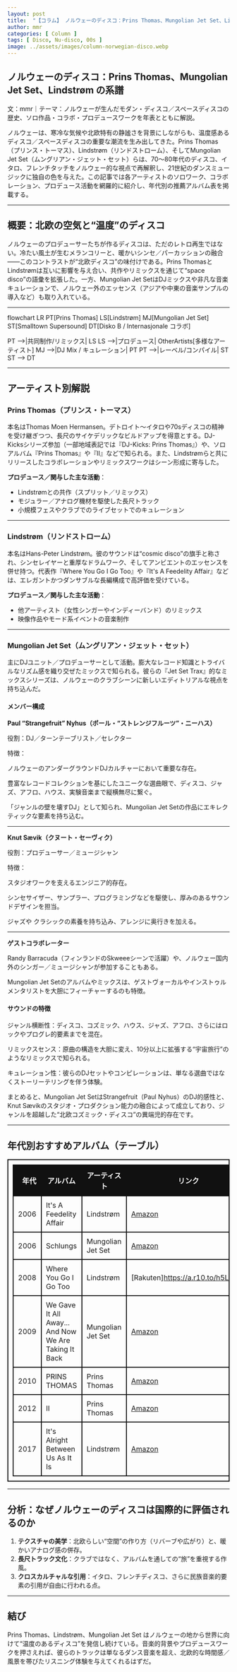 ```yaml
---
layout: post
title:  "【コラム】 ノルウェーのディスコ：Prins Thomas、Mungolian Jet Set、Lindstrøm の系譜とおすすめ盤"
author: mmr
categories: [ Column ]
tags: [ Disco, Nu-disco, 00s ]
image: ../assets/images/column-norwegian-disco.webp
---
```


## ノルウェーのディスコ：Prins Thomas、Mungolian Jet Set、Lindstrøm の系譜

文：mmr｜テーマ：ノルウェーが生んだモダン・ディスコ／スペースディスコの歴史、ソロ作品・コラボ・プロデュースワークを年表とともに解説。

ノルウェーは、寒冷な気候や北欧特有の静謐さを背景にしながらも、温度感あるディスコ／スペースディスコの重要な潮流を生み出してきた。Prins Thomas（プリンス・トーマス）、Lindstrøm（リンドストローム）、そしてMungolian Jet Set（ムングリアン・ジェット・セット）らは、70〜80年代のディスコ、イタロ、フレンチタッチをノルウェー的な視点で再解釈し、21世紀のダンスミュージックに独自の色を与えた。この記事では各アーティストのソロワーク、コラボレーション、プロデュース活動を網羅的に紹介し、年代別の推薦アルバム表を掲載する。

---

<style type="text/css">
table, td, th {
border: 2px #111 solid;
width: auto;
padding: 10px; 
}
th {
background-color: #111;
color: #fff;
}
</style>


## 概要：北欧の空気と“温度”のディスコ

ノルウェーのプロデューサーたちが作るディスコは、ただのレトロ再生ではない。冷たい風土が生むメランコリーと、暖かいシンセ／パーカッションの融合——このコントラストが“北欧ディスコ”の味付けである。Prins ThomasとLindstrømは互いに影響を与え合い、共作やリミックスを通じて“space disco”の語彙を拡張した。一方、Mungolian Jet SetはDJミックスや非凡な音楽キュレーションで、ノルウェー外のエッセンス（アジアや中東の音楽サンプルの導入など）も取り入れている。

---

<div class="mermaid">
flowchart LR
  PT[Prins Thomas]
  LS[Lindstrøm]
  MJ[Mungolian Jet Set]
  ST[Smalltown Supersound]
  DT[Disko B / Internasjonale コラボ]

  PT -->|共同制作/リミックス| LS
  LS -->|プロデュース| OtherArtists[多様なアーティスト]
  MJ -->|DJ Mix / キュレーション| PT
  PT -->|レーベル/コンパイル| ST
  ST --> DT
</div>

---

## アーティスト別解説

### Prins Thomas（プリンス・トーマス）

本名はThomas Moen Hermansen。デトロイト〜イタロや70sディスコの精神を受け継ぎつつ、長尺のサイケデリックなビルドアップを得意とする。DJ-Kicksシリーズ参加（一部地域表記では『DJ-Kicks: Prins Thomas』）や、ソロアルバム『Prins Thomas』や『II』などで知られる。また、Lindstrømらと共にリリースしたコラボレーションやリミックスワークはシーン形成に寄与した。

**プロデュース／関与した主な活動**：

* Lindstrømとの共作（スプリット／リミックス）
* モジュラー／アナログ機材を駆使した長尺トラック
* 小規模フェスやクラブでのライブセットでのキュレーション

---

### Lindstrøm（リンドストローム）

本名はHans-Peter Lindstrøm。彼のサウンドは“cosmic disco”の旗手と称され、シンセレイヤーと重厚なドラムワーク、そしてアンビエントのエッセンスを併せ持つ。代表作『Where You Go I Go Too』や『It's A Feedelity Affair』などは、エレガントかつダンサブルな長編構成で高評価を受けている。

**プロデュース／関与した主な活動**：

* 他アーティスト（女性シンガーやインディーバンド）のリミックス
* 映像作品やモード系イベントの音楽制作

---

### Mungolian Jet Set（ムングリアン・ジェット・セット）

主にDJユニット／プロデューサーとして活動。膨大なレコード知識とトライバルなリズム感を織り交ぜたミックスで知られる。彼らの『Jet Set Trax』的なミックスシリーズは、ノルウェーのクラブシーンに新しいエディトリアルな視点を持ち込んだ。

#### メンバー構成

**Paul “Strangefruit” Nyhus（ポール・“ストレンジフルーツ”・ニーハス）**

役割：DJ／ターンテーブリスト／セレクター

特徴：

ノルウェーのアンダーグラウンドDJカルチャーにおいて重要な存在。

豊富なレコードコレクションを基にしたユニークな選曲眼で、ディスコ、ジャズ、アフロ、ハウス、実験音楽まで縦横無尽に繋ぐ。

「ジャンルの壁を壊すDJ」として知られ、Mungolian Jet Setの作品にエキレクティックな要素を持ち込む。

---

**Knut Sævik（クヌート・セーヴィク）**

役割：プロデューサー／ミュージシャン

特徴：

スタジオワークを支えるエンジニア的存在。

シンセサイザー、サンプラー、プログラミングなどを駆使し、厚みのあるサウンドデザインを担当。

ジャズや
クラシックの素養を持ち込み、アレンジに奥行きを加える。

---

**ゲストコラボレーター**

Randy Barracuda（フィンランドのSkweeeシーンで活躍）や、ノルウェー国内外のシンガー／ミュージシャンが参加することもある。

Mungolian Jet Setのアルバムやミックスは、ゲストヴォーカルやインストゥルメンタリストを大胆にフィーチャーするのも特徴。


#### サウンドの特徴

ジャンル横断性：ディスコ、コズミック、ハウス、ジャズ、アフロ、さらにはロックやプログレ的要素までを混在。

リミックスセンス：原曲の構造を大胆に変え、10分以上に拡張する“宇宙旅行”のようなリミックスで知られる。

キュレーション性：彼らのDJセットやコンピレーションは、単なる選曲ではなくストーリーテリングを伴う体験。

まとめると、Mungolian Jet SetはStrangefruit（Paul Nyhus）のDJ的感性と、Knut Sævikのスタジオ・プロダクション能力の融合によって成立しており、ジャンルを超越した“北欧コズミック・ディスコ”の異端児的存在です。

---

## 年代別おすすめアルバム（テーブル）

|   年代 | アルバム                             | アーティスト            | リンク                                                                                                                                                 |
| ---: | -------------------------------- | ----------------- | ---------------------------------- |
| 2006 | It's A Feedelity Affair          | Lindstrøm         | [Amazon](https://amzn.to/4mApIIz)  |
| 2006 | Schlungs                | Mungolian Jet Set | [Amazon](https://amzn.to/4nq9YJB)    | 
| 2008 | Where You Go I Go Too            | Lindstrøm         | [Rakuten]https://a.r10.to/h5LRGZ)          |
| 2009 | We Gave It All Away... And Now We Are Taking It Back | Mungolian Jet Set | [Amazon](https://amzn.to/4pKpxND) |
| 2010 | PRINS THOMAS                         | Prins Thomas      | [Amazon](https://amzn.to/4gKEeMJ) |
| 2012 | II                               | Prins Thomas      | [Amazon](https://amzn.to/42i2zDH) |
| 2017 | It's Alright Between Us As It Is | Lindstrøm         | [Amazon](https://amzn.to/42e521T) |


---

## 分析：なぜノルウェーのディスコは国際的に評価されるのか

1. **テクスチャの美学**：北欧らしい“空間”の作り方（リバーブや広がり）と、暖かいアナログ感の併存。
2. **長尺トラック文化**：クラブではなく、アルバムを通しての“旅”を重視する作風。
3. **クロスカルチャルな引用**：イタロ、フレンチディスコ、さらに民族音楽的要素の引用が自由に行われる点。


---

## 結び

Prins Thomas、Lindstrøm、Mungolian Jet Set はノルウェーの地から世界に向けて“温度のあるディスコ”を発信し続けている。音楽的背景やプロデュースワークを押さえれば、彼らのトラックは単なるダンス音楽を超え、北欧的な時間感／風景を帯びたリスニング体験を与えてくれるはずだ。


